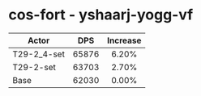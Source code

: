 # cos-fort - yshaarj-yogg-vf
| Actor | DPS | Increase |
|---|:---:|:---:|
|T29-2_4-set|65876|6.20%|
|T29-2-set|63703|2.70%|
|Base|62030|0.00%|
